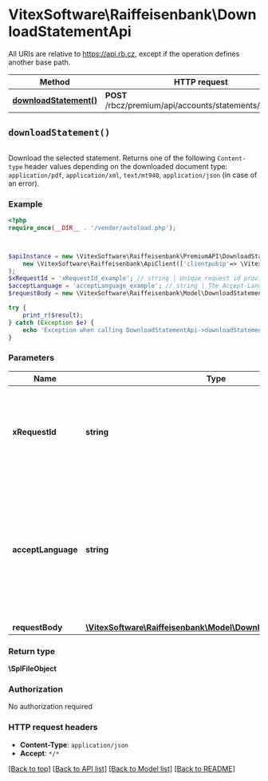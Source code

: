 # VitexSoftware\Raiffeisenbank\DownloadStatementApi

All URIs are relative to https://api.rb.cz, except if the operation defines another base path.

| Method | HTTP request | Description |
| ------------- | ------------- | ------------- |
| [**downloadStatement()**](DownloadStatementApi.md#downloadStatement) | **POST** /rbcz/premium/api/accounts/statements/download |  |


## `downloadStatement()`

```php
```



Download the selected statement.  Returns one of the following `Content-type` header values depending on  the downloaded document type: <code>application/pdf</code>, <code>application/xml</code>, <code>text/mt940</code>, <code>application/json</code> (in case of an error).

### Example

```php
<?php
require_once(__DIR__ . '/vendor/autoload.php');



$apiInstance = new \VitexSoftware\Raiffeisenbank\PremiumAPI\DownloadStatementApi(
    new \VitexSoftware\Raiffeisenbank\ApiClient(['clientpubip'=> \VitexSoftware\Raiffeisenbank\ApiClient::getPublicIP() ,'debug'=>true])
);
$xRequestId = 'xRequestId_example'; // string | Unique request id provided by consumer application for reference and auditing.
$acceptLanguage = 'acceptLanguage_example'; // string | The Accept-Language request HTTP header is used to determine document  language. Supported languages are `cs` and `en`.
$requestBody = new \VitexSoftware\Raiffeisenbank\Model\DownloadStatementRequest(); // \VitexSoftware\Raiffeisenbank\Model\DownloadStatementRequest

try {
    print_r($result);
} catch (Exception $e) {
    echo 'Exception when calling DownloadStatementApi->downloadStatement: ', $e->getMessage(), PHP_EOL;
}
```

### Parameters

| Name | Type | Description  | Notes |
| ------------- | ------------- | ------------- | ------------- |
| **xRequestId** | **string**| Unique request id provided by consumer application for reference and auditing. | |
| **acceptLanguage** | **string**| The Accept-Language request HTTP header is used to determine document  language. Supported languages are &#x60;cs&#x60; and &#x60;en&#x60;. | |
| **requestBody** | [**\VitexSoftware\Raiffeisenbank\Model\DownloadStatementRequest**](../Model/DownloadStatementRequest.md)|  | |

### Return type

**\SplFileObject**

### Authorization

No authorization required

### HTTP request headers

- **Content-Type**: `application/json`
- **Accept**: `*/*`

[[Back to top]](#) [[Back to API list]](../../README.md#endpoints)
[[Back to Model list]](../../README.md#models)
[[Back to README]](../../README.md)
